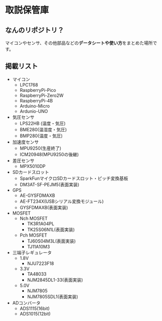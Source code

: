 # 取説保管庫
## なんのリポジトリ？
マイコンやセンサ、その他部品などの**データシートや使い方**をまとめた場所です。

## 掲載リスト
- マイコン
  - LPC1768
  - RaspberryPi-Pico
  - RaspberryPi-Zero2W
  - RaspberryPi-4B
  - Arduino-Micro
  - Ardunio-UNO
- 気圧センサ
  - LPS22HB  (温度・気圧)
  - BME280(温湿度・気圧)
  - BMP280(温度・気圧)
- 加速度センサ
  - MPU9250(生産終了)
  - ICM20948(MPU9250の後継)
- 差圧センサ
  - MPX5010DP
- SDカードスロット
  - SparkFunマイクロSDカードスロット・ピッチ変換基板
  - DM3AT-SF-PEJM5(表面実装)
- GPS
  - AE-GYSFDMAXB
  - AE-FT234X(USBシリアル変換モジュール)
  - GYSFDMAXB(表面実装)
- MOSFET
  - Nch MOSFET
    - TK3R1A04PL
    - TK25S06N1L(表面実装)
  - Pch MOSFET
    - TJ60S04M3L(表面実装)
    - TJ11A10M3
- 三端子レギュレータ
  - 1.8V
    - NJU7223F18
  - 3.3V
    - TA48033
    - NJM2845DL1-33(表面実装)
  - 5.0V   
    - NJM7805
    - NJM7805SDL1(表面実装)
- ADコンバータ
  - ADS1115(16bit)
  - ADS1015(12bit)

